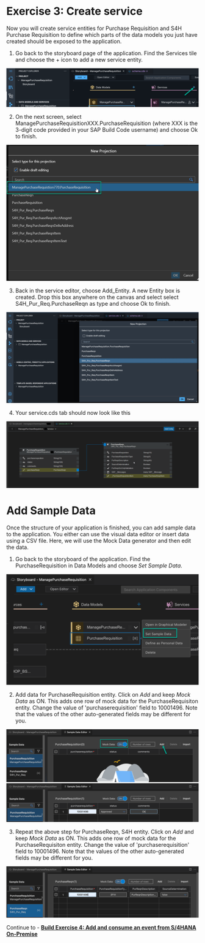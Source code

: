 # Exercise 3: Create service 

Now you will create service entities for Purchase Requisition and S4H Purchase Requisition to define which parts of the data models you just have created should be exposed to the application.

1. Go back to the storyboard page of the application. Find the Services tile and choose the + icon to add a new service entity.

![](images/Service_001.png)

2. On the next screen, select ManagePurchaseRequisitionXXX.PurchaseRequisition (where XXX is the 3-digit code provided in your SAP Build Code username) and choose Ok to finish.

![](images/Service_002.png)

3. Back in the service editor, choose Add_Entity. A new Entity box is created. Drop this box anywhere on the canvas and select select S4H_Pur_Req.PurchaseReqn as type and choose Ok to finish.

![](images/Service_003.png)

4. Your service.cds tab should now look like this

![](images/ServiceCds.png) 

# Add Sample Data
Once the structure of your application is finished, you can add sample data to the application. You either can use the visual data editor or insert data using a CSV file. Here, we will use the Mock Data generator and then edit the data.

1. Go back to the storyboard of the application. Find the PurchaseRequisition in Data Models and choose *Set Sample Data*.

![](images/SampleData_001.png)

2. Add data for PurchaseRequisition entity. Click on *Add* and keep *Mock Data* as ON. This adds one row of mock data for the PurchaseRequisiton entity. Change the value of 'purchaserequisition' field to 10001496. Note that the values of the other auto-generated fields may be different for you.

![](images/SampleData_002.png)
![](images/SampleData_003.png)

3. Repeat the above step for PurchaseReqn, S4H entity. Click on *Add* and keep *Mock Data* as ON. This adds one row of mock data for the PurchaseRequisiton entity. Change the value of 'purchaserequisition' field to 10001496. Note that the values of the other auto-generated fields may be different for you.

![](images/SampleData_004.png)

Continue to - **[Build Exercise 4: Add and consume an event from S/4HANA On-Premise](../../../buildcode/exercises/ex4/README.md)**




